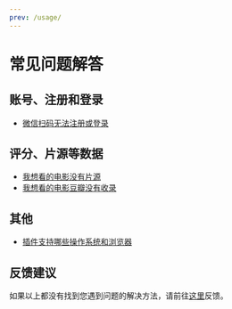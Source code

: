 ```yaml
---
prev: /usage/
---
```


# 常见问题解答

## 账号、注册和登录

- [微信扫码无法注册或登录](/faqs/signInFail/)

## 评分、片源等数据

- [我想看的电影没有片源](/faqs/noWatchSource/)
- [我想看的电影豆瓣没有收录](/faqs/doubanNotFound/)

## 其他

- [插件支持哪些操作系统和浏览器](/faqs/compatibility/)

## 反馈建议

如果以上都没有找到您遇到问题的解决方法，请前往[这里](https://support.qq.com/products/316535)反馈。

